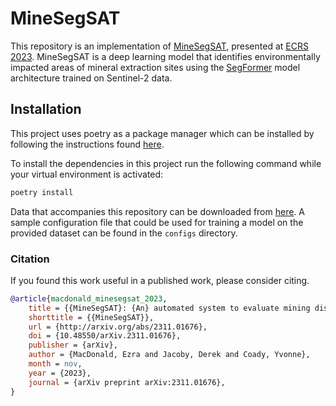 # MineSegSAT

This repository is an implementation of [MineSegSAT](https://arxiv.org/abs/2311.01676), presented at [ECRS 2023](https://ecrs2023.sciforum.net/). MineSegSAT is a deep learning model that identifies environmentally impacted areas of mineral extraction sites using the [SegFormer](https://arxiv.org/abs/2105.15203) model architecture trained on Sentinel-2 data.

## Installation

This project uses poetry as a package manager which can be installed by following the instructions found [here](https://python-poetry.org/docs/#installation).

To install the dependencies in this project run the following command while your virtual environment is activated:

```bash
poetry install
```

Data that accompanies this repository can be downloaded from [here](https://drive.google.com/drive/folders/1FMruAwQeOB0T8BunxzBmjQI5R5uj6wAp?usp=sharing). A sample configuration file that could be used for training a model on the provided dataset can be found in the `configs` directory.

### Citation

If you found this work useful in a published work, please consider citing.

```bibtex
@article{macdonald_minesegsat_2023,
	title = {{MineSegSAT}: {An} automated system to evaluate mining disturbed area extents from {Sentinel}-2 imagery},
	shorttitle = {{MineSegSAT}},
	url = {http://arxiv.org/abs/2311.01676},
	doi = {10.48550/arXiv.2311.01676},
	publisher = {arXiv},
	author = {MacDonald, Ezra and Jacoby, Derek and Coady, Yvonne},
	month = nov,
	year = {2023},
	journal = {arXiv preprint arXiv:2311.01676},
}
```
